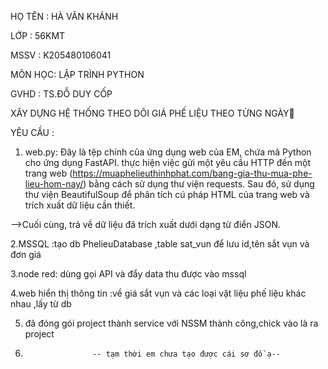 HỌ TÊN : HÀ VĂN KHÁNH

LỚP :    56KMT

MSSV :   K205480106041

MÔN HỌC: LẬP TRÌNH PYTHON

GVHD : TS.ĐỖ DUY CỐP

XÂY DỰNG HỆ THỐNG THEO DÕI GIÁ PHẾ LIỆU THEO TỪNG NGÀY🔄

YÊU CẦU : 
 1. web.py: Đây là tệp chính của ứng dụng web của EM, chứa mã Python cho ứng dụng FastAPI.
   thực hiện việc gửi một yêu cầu HTTP đến một trang web (https://muaphelieuthinhphat.com/bang-gia-thu-mua-phe-lieu-hom-nay/)
bằng cách sử dụng thư viện requests. Sau đó,  sử dụng thư viện BeautifulSoup để phân tích cú pháp HTML của trang web và trích xuất dữ liệu cần thiết.


-->Cuối cùng, trả về dữ liệu đã trích xuất dưới dạng từ điển JSON.

2.MSSQL :tạo db PhelieuDatabase ,table sat_vun để lưu id,tên sắt vụn và đơn giá


3.node red: dùng gọi API và đẩy data thu được vào mssql


4.web hiển thị thông tin :về giá sắt vụn và các loại vật liệu phế liệu khác nhau ,lấy từ db


5. đã đóng gói project thành service với NSSM thành công,chick vào là ra project
6. 
                      -- tạm thời em chưa tạo được cái sơ đồ ạ--
 
